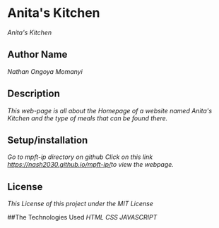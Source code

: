 # Anita's Kitchen
  *Anita's Kitchen*

## Author Name
  *Nathan Ongoya Momanyi*

## Description
  *This web-page is all about the Homepage of a website named Anita's Kitchen and the type of meals that can be found there.*

## Setup/installation
  *Go to mpft-ip directory on github*
  *Click on this link <https://nash2030.github.io/mpft-ip/>to view the webpage.*

## License
  *This License of this project under the MIT License*

##The Technologies Used
  *HTML*
  *CSS*
  *JAVASCRIPT*
